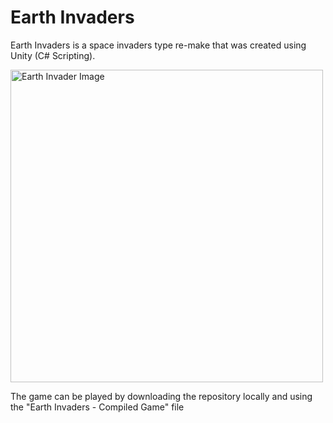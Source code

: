 # Earth Invaders
Earth Invaders is a space invaders type re-make that was created using Unity (C# Scripting).

<img width="500" alt="Earth Invader Image" src=https://user-images.githubusercontent.com/12948431/29236692-40fd9146-7edc-11e7-88db-bfc6b0079154.png>

The game can be played by downloading the repository locally and using the "Earth Invaders - Compiled Game" file


